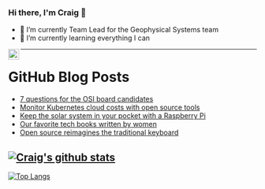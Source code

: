 ### Hi there, I'm Craig 👋

<!--
**CraigTeelFugro/CraigTeelFugro** is a ✨ _special_ ✨ repository because its `README.md` (this file) appears on your GitHub profile.

Here are some ideas to get you started:
-->

- 🔭 I’m currently Team Lead for the Geophysical Systems team
- 🌱 I’m currently learning everything I can

[<img align="left" alt="Craig Teel | LinkedIn" width="22px" src="https://cdn.jsdelivr.net/npm/simple-icons@v3/icons/linkedin.svg" />][linkedin]

---

# GitHub Blog Posts

<!-- BLOG-POST-LIST:START -->
- [7 questions for the OSI board candidates](https://opensource.com/article/23/3/questions-osi-board-candidates)
- [Monitor Kubernetes cloud costs with open source tools](https://opensource.com/article/23/3/kubernetes-cloud-cost-monitoring)
- [Keep the solar system in your pocket with a Raspberry Pi](https://opensource.com/article/23/3/stellarium-raspberry-pi)
- [Our favorite tech books written by women](https://opensource.com/article/23/3/tech-books-written-by-women)
- [Open source reimagines the traditional keyboard](https://opensource.com/article/23/3/open-source-circular-one-handed-keyboard)
<!-- BLOG-POST-LIST:END -->

## [![Craig's github stats](https://github-readme-stats.vercel.app/api?username=craigteelfugro&show_icons=true&theme=radical)](https://github.com/anuraghazra/github-readme-stats)


[linkedin]: https://linkedin.com/in/craig-teel-b8786771
[![Top Langs](https://github-readme-stats.vercel.app/api/top-langs/?username=craigteelfugro&layout=compact)](https://github.com/anuraghazra/github-readme-stats)
